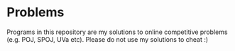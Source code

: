 Problems
========

Programs in this repository are my solutions to online competitive problems (e.g. POJ, SPOJ, UVa etc). 
Please do not use my solutions to cheat :)
